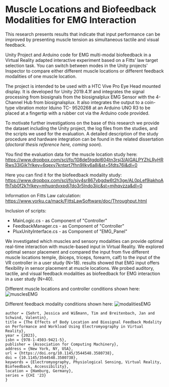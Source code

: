 # Muscle Locations and Biofeedback Modalities for EMG Interaction

This research presents results that indicate that input performance can be improved by presenting muscle tension as simultaneous tactile and visual feedback.

Unity Project and Arduino code for EMG multi-modal biofeedback in a Virtual Reality adapted interactive experiment based on a Fitts’ law target selection task. You can switch between modes in the Unity projects' Inspector to compare either different muscle locations or different feedback modalities of one muscle location.

The project is intended to be used with a HTC Vive Pro Eye Head mounted display. It is developed for Unity 2019.4.1f and integrates the signal processing from biosignals from the biosignalplux EMG Sensor with the 4-Channel Hub from biosignalsplux. It also integrates the output to a coin-type vibration motor Iduino TC-
9520268 at an Arduino UNO R3 to be placed at a fingertip with a rubber cot via the Arduino code provided. 

To motivate further investigations on the base of this research we provide the dataset including the Unity project, the log files from the studies, and the scripts we used for the evaluation. 
A detailed description of the study procedure and hardware integration can be found in the related dissertation (*doctoral thesis reference here, coming soon*).

You find the evaluation data for the muscle location study here: https://www.dropbox.com/scl/fo/108de5tgdpl604tn3rsj3/AIGALPYZhLRyHRRws33lGik?rlkey=6qexy7kntprt7fhn9llky6a8i&st=5fdts76i&dl=0

Here you can find it for the biofeedback modality study: https://www.dropbox.com/scl/fo/sjy4sr867vbgdw6t2h3ge/AL0pLef9iakhoAfhTsb0f2k?rlkey=mhuqrdvxpdj7do3r5lndo3jic&st=mjhqvzza&dl=0

Information on Fitts Law calculation: https://www.yorku.ca/mack/FittsLawSoftware/doc/Throughput.html 

Inclusion of scripts:
- MainLogic.cs - as Component of "Controller"
- FeedbackManager.cs - as Component of "Controller"
- PluxUnityInterface.cs - as Component of "EMG_Panel"

We investigated which muscles and sensory modalities can provide optimal real-time interaction with muscle-based input in Virtual Reality. 
We explored optimal sensor placement and compared the input from five different muscle locations temple, (biceps, triceps, forearm, calf) to the input of the VR controller in a user study (N=18). results showed that EMG input offers flexibility in sensor placement at muscle locations. We probed auditory, tactile, and visual feedback modalities as biofeedback for EMG interaction in a user study (N=40).  

Different muscle locations and controller conditions shown here:
![musclesEMG](https://github.com/user-attachments/assets/f7145b49-604a-4fa5-bfb2-121fd240810a)

Different feedback modality conditions shown here:
![modalitiesEMG](https://github.com/user-attachments/assets/e6bdddb4-69be-48ef-9bc7-5debe78d7228)


```@inproceedings{SehrtCHI2023,
author = {Sehrt, Jessica and Wißmann, Tim and Breitenbach, Jan and Schwind, Valentin},
title = {The Effects of Body Location and Biosignal Feedback Modality on Performance and Workload Using Electromyography in Virtual Reality},
year = {2023},
isbn = {978-1-4503-9421-5},
publisher = {Association for Computing Machinery},
address = {New York, NY, USA},
url = {https://doi.org/10.1145/3544548.3580738},
doi = {10.1145/3544548.3580738},
keywords = {Electromyography, Physiological Sensing, Virtual Reality, Biofeedback, Accessibility},
location = {Hamburg, Germany},
series = {CHI '23}
}
